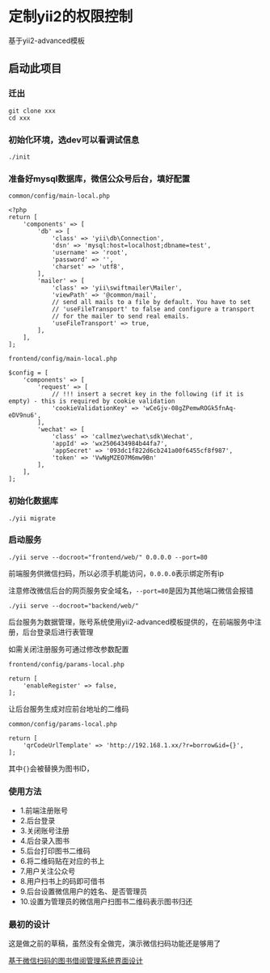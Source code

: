 # 定制yii2的权限控制

基于yii2-advanced模板

## 启动此项目

### 迁出

```
git clone xxx
cd xxx
```

### 初始化环境，选dev可以看调试信息

```
./init
```

### 准备好mysql数据库，微信公众号后台，填好配置

`common/config/main-local.php`

```
<?php
return [
    'components' => [
        'db' => [
            'class' => 'yii\db\Connection',
            'dsn' => 'mysql:host=localhost;dbname=test',
            'username' => 'root',
            'password' => '',
            'charset' => 'utf8',
        ],
        'mailer' => [
            'class' => 'yii\swiftmailer\Mailer',
            'viewPath' => '@common/mail',
            // send all mails to a file by default. You have to set
            // 'useFileTransport' to false and configure a transport
            // for the mailer to send real emails.
            'useFileTransport' => true,
        ],
    ],
];
```

`frontend/config/main-local.php`

```
$config = [
    'components' => [
        'request' => [
            // !!! insert a secret key in the following (if it is empty) - this is required by cookie validation
            'cookieValidationKey' => 'wCeGjv-08gZPemwROGk5fnAq-eDV9nu6',
        ],
        'wechat' => [
            'class' => 'callmez\wechat\sdk\Wechat',
            'appId' => 'wx2506434984b44fa7',
            'appSecret' => '093dc1f822d6cb241a00f6455cf8f987',
            'token' => 'VwNgMZEO7M6mw9Bn'
        ],
    ],
];
```

### 初始化数据库

```
./yii migrate
```

### 启动服务


```
./yii serve --docroot="frontend/web/" 0.0.0.0 --port=80
```

前端服务供微信扫码，所以必须手机能访问，`0.0.0.0`表示绑定所有ip

注意修改微信后台的网页服务安全域名，`--port=80`是因为其他端口微信会报错

```
./yii serve --docroot="backend/web/"
```

后台服务为数据管理，账号系统使用yii2-advanced模板提供的，在前端服务中注册，后台登录后进行表管理

如需关闭注册服务可通过修改参数配置


`frontend/config/params-local.php`

```
return [
    'enableRegister' => false,
];

```

让后台服务生成对应前台地址的二维码

``common/config/params-local.php``

```
return [
    'qrCodeUrlTemplate' => 'http://192.168.1.xx/?r=borrow&id={}',
];
```

其中`{}`会被替换为图书ID，

### 使用方法

- 1.前端注册账号
- 2.后台登录
- 3.关闭账号注册
- 4.后台录入图书
- 5.后台打印图书二维码
- 6.将二维码贴在对应的书上
- 7.用户关注公众号
- 8.用户扫书上的码即可借书
- 9.后台设置微信用户的姓名、是否管理员
- 10.设置为管理员的微信用户扫图书二维码表示图书归还

### 最初的设计

这是做之前的草稿，虽然没有全做完，演示微信扫码功能还是够用了

[基于微信扫码的图书借阅管理系统界面设计](./基于微信扫码的图书借阅管理系统界面设计.pdf)